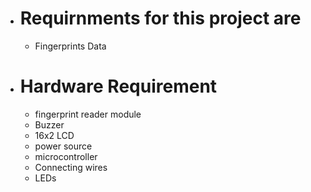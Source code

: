 * # Requirnments for this project are
  * Fingerprints Data
* # Hardware Requirement
  * fingerprint reader module  
  * Buzzer 
  * 16x2 LCD
  * power source
  * microcontroller
  * Connecting wires
  * LEDs

